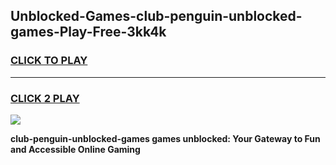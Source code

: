 
## Unblocked-Games-club-penguin-unblocked-games-Play-Free-3kk4k
<h3>
<a href="https://premium76.site?title=club-penguin-unblocked-games&ref=18A1">CLICK TO PLAY</a></h3>
<hr>

<h3>
<a href="https://premium76.site?title=club-penguin-unblocked-games&ref=18A1">CLICK 2 PLAY</a>
  
</h3>

<a href="https://premium76.site?title=club-penguin-unblocked-games&ref=18A1"><img src="https://clearcache.store/games.png"></a>


**club-penguin-unblocked-games games unblocked: Your Gateway to Fun and Accessible Online Gaming**

